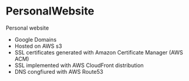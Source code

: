 # PersonalWebsite
Personal website

* Google Domains
* Hosted on AWS s3
* SSL certificates generated with Amazon Certificate Manager (AWS ACM)
* SSL implemented with AWS CloudFront distribution 
* DNS congfiured with AWS Route53
